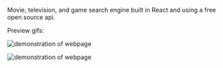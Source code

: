 Movie, television, and game search engine built in React and using a free open source api.

Preview gifs:

![demonstration of webpage](./mq1.gif)

![demonstration of webpage](./mq2.gif)
